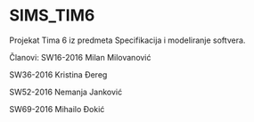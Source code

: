 # SIMS_TIM6
Projekat Tima 6 iz predmeta Specifikacija i modeliranje softvera.

Članovi:
SW16-2016	Milan	Milovanović

SW36-2016	Kristina	Đereg

SW52-2016	Nemanja	Janković

SW69-2016	Mihailo	Đokić

